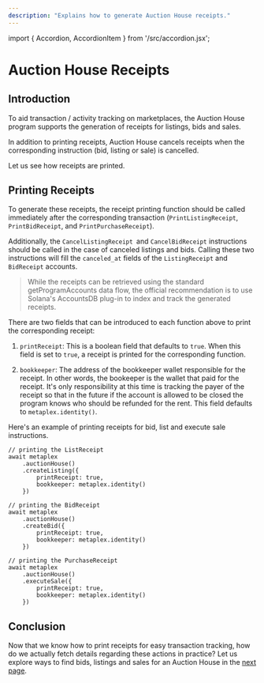 ```yaml
---
description: "Explains how to generate Auction House receipts."
---
```


import { Accordion, AccordionItem } from '/src/accordion.jsx';

# Auction House Receipts

## Introduction

To aid transaction / activity tracking on marketplaces, the Auction House program supports the generation of receipts for listings, bids and sales.

In addition to printing receipts, Auction House cancels receipts when the corresponding instruction (bid, listing or sale) is cancelled.

Let us see how receipts are printed.

## Printing Receipts

To generate these receipts, the receipt printing function should be called immediately after the corresponding transaction (`PrintListingReceipt`, `PrintBidReceipt`, and `PrintPurchaseReceipt`).

Additionally, the `CancelListingReceipt `and `CancelBidReceipt` instructions should be called in the case of canceled listings and bids. Calling these two instructions will fill the `canceled_at` fields of the `ListingReceipt` and `BidReceipt` accounts.

> While the receipts can be retrieved using the standard getProgramAccounts data flow, the official recommendation is to use Solana's AccountsDB plug-in to index and track the generated receipts.

<Accordion>
<AccordionItem title="JS SDK" open={true}>
<div className="accordion-item-padding">

There are two fields that can be introduced to each function above to print the corresponding receipt:

1. `printReceipt`: This is a boolean field that defaults to `true`. When this field is set to `true`, a receipt is printed for the corresponding function.

2. `bookkeeper`: The address of the bookkeeper wallet responsible for the receipt. In other words, the bookeeper is the wallet that paid for the receipt. It's only responsibility at this time is tracking the payer of the receipt so that in the future if the account is allowed to be closed the program knows who should be refunded for the rent. This field defaults to `metaplex.identity()`.

Here's an example of printing receipts for bid, list and execute sale instructions.
     
```tsx
// printing the ListReceipt
await metaplex
    .auctionHouse()
    .createListing({
        printReceipt: true,
        bookkeeper: metaplex.identity()
    })

// printing the BidReceipt
await metaplex
    .auctionHouse()
    .createBid({
        printReceipt: true,
        bookkeeper: metaplex.identity()
    })

// printing the PurchaseReceipt
await metaplex
    .auctionHouse()
    .executeSale({
        printReceipt: true,
        bookkeeper: metaplex.identity()
    })
```

</div>
</AccordionItem>
</Accordion>

## Conclusion

Now that we know how to print receipts for easy transaction tracking, how do we actually fetch details regarding these actions in practice? Let us explore ways to find bids, listings and sales for an Auction House in the [next page](/programs/auction-house/finding-bids-listings-and-sales).

